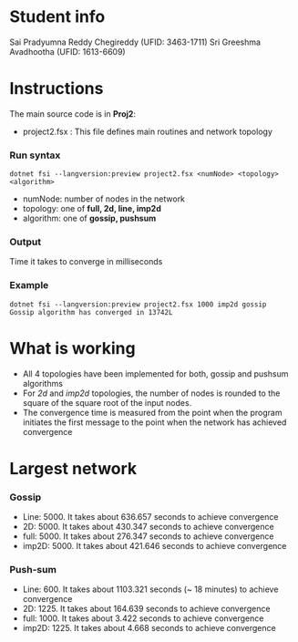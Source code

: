 # Student info
Sai Pradyumna Reddy Chegireddy (UFID: 3463-1711)
Sri Greeshma Avadhootha (UFID: 1613-6609)

# Instructions
The main source code is in **Proj2**:
* project2.fsx : This file defines main routines and network topology


### Run syntax
```
dotnet fsi --langversion:preview project2.fsx <numNode> <topology> <algorithm>
```
- numNode: number of nodes in the network
- topology: one of **full, 2d, line, imp2d**
- algorithm: one of **gossip, pushsum**

### Output 
Time it takes to converge in milliseconds

### Example
```
dotnet fsi --langversion:preview project2.fsx 1000 imp2d gossip
Gossip algorithm has converged in 13742L

```

# What is working
- All 4 topologies have been implemented for both, gossip and pushsum algorithms
- For _2d_ and _imp2d_ topologies, the number of nodes is rounded to the square of the square root of the input nodes.
- The convergence time is measured from the point when the program initiates the first message to the point when the 
network has achieved convergence

# Largest network

### Gossip
- Line: 5000. It takes about 636.657 seconds to achieve convergence
- 2D: 5000. It takes about 430.347 seconds to achieve convergence
- full: 5000. It takes about 276.347 seconds to achieve convergence
- imp2D: 5000. It takes about 421.646 seconds to achieve convergence

### Push-sum
- Line: 600. It takes about 1103.321 seconds (~ 18 minutes) to achieve convergence
- 2D: 1225. It takes about 164.639 seconds to achieve convergence
- full: 1000. It takes about 3.422 seconds to achieve convergence
- imp2D: 1225. It takes about 4.668 seconds to achieve convergence


